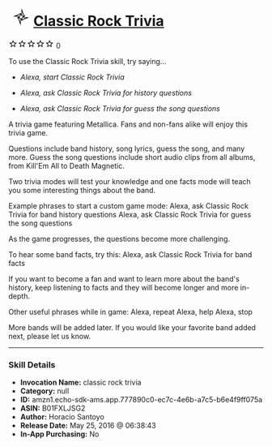 # &nbsp;<img src="skill_icon" alt="Classic Rock Trivia icon" width="36"> [Classic Rock Trivia](http://alexa.amazon.com/#skills/amzn1.echo-sdk-ams.app.777890c0-ec7c-4e6b-a7c5-b6e4f9ff075a)
![0 stars](../../images/ic_star_border_black_18dp_1x.png)![0 stars](../../images/ic_star_border_black_18dp_1x.png)![0 stars](../../images/ic_star_border_black_18dp_1x.png)![0 stars](../../images/ic_star_border_black_18dp_1x.png)![0 stars](../../images/ic_star_border_black_18dp_1x.png) 0

To use the Classic Rock Trivia skill, try saying...

* *Alexa, start Classic Rock Trivia*

* *Alexa, ask Classic Rock Trivia for history questions*

* *Alexa, ask Classic Rock Trivia for guess the song questions*

A trivia game featuring Metallica.  Fans and non-fans alike will enjoy this trivia game.

Questions include band history, song lyrics, guess the song, and many more.
Guess the song questions include short audio clips from all albums, from Kill'Em All to Death Magnetic.

Two trivia modes will test your knowledge and one facts mode will teach you some interesting things about the band.

Example phrases to start a custom game mode:
Alexa, ask Classic Rock Trivia for band history questions
Alexa, ask Classic Rock Trivia for guess the song questions

As the game progresses, the questions become more challenging.

To hear some band facts, try this:
Alexa, ask Classic Rock Trivia for band facts

If you want to become a fan and want to learn more about the band's history, keep listening to facts and they will become longer and more in-depth.

Other useful phrases while in game:
Alexa, repeat
Alexa, help
Alexa, stop

More bands will be added later.  If you would like your favorite band added next, please let us know.

***

### Skill Details

* **Invocation Name:** classic rock trivia
* **Category:** null
* **ID:** amzn1.echo-sdk-ams.app.777890c0-ec7c-4e6b-a7c5-b6e4f9ff075a
* **ASIN:** B01FXLJSG2
* **Author:** Horacio Santoyo
* **Release Date:** May 25, 2016 @ 06:38:43
* **In-App Purchasing:** No

